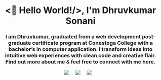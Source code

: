
<h1 align="center"><👋 Hello World!/>, I'm Dhruvkumar Sonani</h1>
 <h3 align="center">I am Dhruvkumar, graduated from a web development post-graduate certificate program at Conestoga College with a bachelor’s in computer application. I transform ideas into intuitive web experiences with clean code and creative flair. Find out more about me & feel free to connect with me here.</h3>




<p align='center'>
  <a href="https://twitter.com/Dhruvv_Sonani"><img src="https://img.shields.io/badge/twitter-%231DA1F2.svg?&style=for-the-badge&logo=twitter&logoColor=white" /></a>&nbsp;&nbsp;&nbsp;&nbsp;
  <a href="https://www.linkedin.com/in/dhruvkumarsonani/"><img src="https://img.shields.io/badge/linkedin-%230077B5.svg?&style=for-the-badge&logo=linkedin&logoColor=white" /></a>&nbsp;&nbsp;&nbsp;&nbsp;
  <a href="mailto:dhruvsonani07@gmail.com"><img src="https://img.shields.io/badge/gmail-%23D14836.svg?&style=for-the-badge&logo=gmail&logoColor=white" /></a>&nbsp;&nbsp;&nbsp;&nbsp;

</p>
<!--
**DhruvSonani6696/DhruvSonani6696** is a ✨ _special_ ✨ repository because its `README.md` (this file) appears on your GitHub profile.

Here are some ideas to get you started:

- 🔭 I’m currently working on ...
- 🌱 I’m currently learning ...
- 👯 I’m looking to collaborate on ...
- 🤔 I’m looking for help with ...
- 💬 Ask me about ...
- 📫 How to reach me: ...
- 😄 Pronouns: ...
- ⚡ Fun fact: ...
-->
